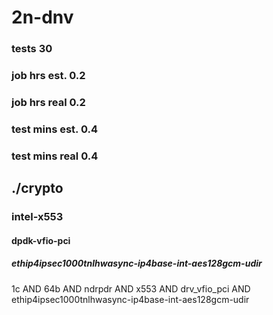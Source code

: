 # 2n-dnv
### tests 30
### job hrs est. 0.2
### job hrs real 0.2
### test mins est. 0.4
### test mins real 0.4
## ./crypto
### intel-x553
#### dpdk-vfio-pci
##### ethip4ipsec1000tnlhwasync-ip4base-int-aes128gcm-udir
1c AND 64b AND ndrpdr AND x553 AND drv_vfio_pci AND ethip4ipsec1000tnlhwasync-ip4base-int-aes128gcm-udir
